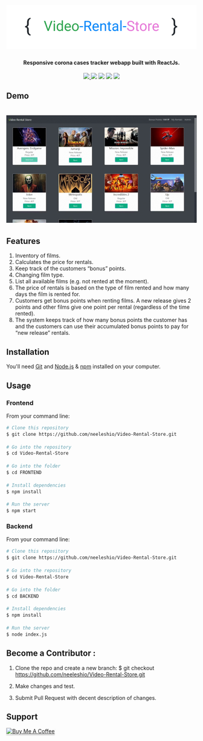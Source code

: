 <h1 align="center">
  <img src="https://raw.githubusercontent.com/neeleshio/Video-Rental-Store/master/vrs.png" alt="Video-Rental-Store" width="600">
</h1>

<h4 align="center">Responsive corona cases tracker webapp built with ReactJs.</h4>

<div align="center">
  <a href="https://coronatrackerindia.vercel.app/"><img src="https://img.shields.io/badge/host-heroku-blueviolet">
  <a href="https://github.com/mathdroid/covid-19-api"><img src="https://img.shields.io/badge/API-repl.it-success"><a/>
  <img src="https://img.shields.io/badge/contributions-welcome-orange.svg">
  <img src="https://img.shields.io/badge/license-MIT-blue.svg">
  <img src="https://visitor-badge.laobi.icu/badge?page_id=Video-Rental-Store.visitor-badge">
</div>

## Demo

<h1 align="center">
  <img src="https://raw.githubusercontent.com/neeleshio/Video-Rental-Store/master/Sequence%20%231(5).gif" alt="demo" width="600">
</h1>

## Features

1. Inventory of films.
2. Calculates the price for rentals.
3. Keep track of the customers “bonus” points.
4. Changing film type.
5. List all available films (e.g. not rented at the moment).
6. The price of rentals is based on the type of film rented and how many days the film is rented for.
7. Customers get bonus points when renting films. A new release gives 2 points and other films give one point per rental (regardless of the time rented).
8. The system keeps track of how many bonus points the customer has and the customers can use their accumulated bonus points to pay for “new release” rentals.

## Installation

You'll need [Git](https://git-scm.com) and [Node.js](https://nodejs.org/en/download/) & [npm](http://npmjs.com) installed on your computer.

## Usage
### Frontend

From your command line:

```bash
# Clone this repository
$ git clone https://github.com/neeleshio/Video-Rental-Store.git

# Go into the repository
$ cd Video-Rental-Store

# Go into the folder
$ cd FRONTEND

# Install dependencies
$ npm install

# Run the server
$ npm start
```

### Backend

From your command line:

```bash
# Clone this repository
$ git clone https://github.com/neeleshio/Video-Rental-Store.git

# Go into the repository
$ cd Video-Rental-Store

# Go into the folder
$ cd BACKEND

# Install dependencies
$ npm install

# Run the server
$ node index.js
```

## Become a Contributor :

1. Clone the repo and create a new branch: $ git checkout https://github.com/neeleshio/Video-Rental-Store.git

2. Make changes and test.

3. Submit Pull Request with decent description of changes.


## Support

<a href="https://www.buymeacoffee.com/neeleshio" target="_blank"><img src="https://www.buymeacoffee.com/assets/img/custom_images/purple_img.png" alt="Buy Me A Coffee" style="height: 41px !important;width: 174px !important;box-shadow: 0px 3px 2px 0px rgba(190, 190, 190, 0.5) !important;-webkit-box-shadow: 0px 3px 2px 0px rgba(190, 190, 190, 0.5) !important;" ></a>

